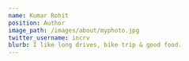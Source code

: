 ```yaml
---
name: Kumar Rohit
position: Author
image_path: /images/about/myphoto.jpg
twitter_username: incrv
blurb: I like long drives, bike trip & good food.
---
```

